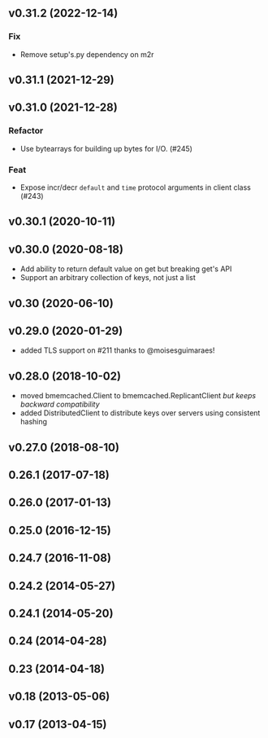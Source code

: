 ## v0.31.2 (2022-12-14)

### Fix

- Remove setup's.py dependency on m2r

## v0.31.1 (2021-12-29)

## v0.31.0 (2021-12-28)

### Refactor

- Use bytearrays for building up bytes for I/O. (#245)

### Feat

- Expose incr/decr `default` and `time` protocol arguments in client class (#243)

## v0.30.1 (2020-10-11)

## v0.30.0 (2020-08-18)

- Add ability to return default value on get but breaking get's API
- Support an arbitrary collection of keys, not just a list

## v0.30 (2020-06-10)

## v0.29.0 (2020-01-29)
- added TLS support on #211 thanks to @moisesguimaraes!

## v0.28.0 (2018-10-02)

- moved bmemcached.Client to bmemcached.ReplicantClient *but keeps backward compatibility*
- added DistributedClient to distribute keys over servers using consistent hashing

## v0.27.0 (2018-08-10)

## 0.26.1 (2017-07-18)

## 0.26.0 (2017-01-13)

## 0.25.0 (2016-12-15)

## 0.24.7 (2016-11-08)

## 0.24.2 (2014-05-27)

## 0.24.1 (2014-05-20)

## 0.24 (2014-04-28)

## 0.23 (2014-04-18)

## v0.18 (2013-05-06)

## v0.17 (2013-04-15)

